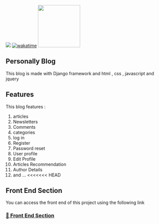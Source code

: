 <img src="https://img.shields.io/badge/Django-092E20?style=default&logo=django&logoColor=white"/> [![wakatime](https://wakatime.com/badge/user/3eaffb46-33fb-4b13-a194-09adc9f8b4c6/project/900cbe9f-7a39-46b3-94b9-506a6c10ee1d.svg)](https://wakatime.com/badge/user/3eaffb46-33fb-4b13-a194-09adc9f8b4c6/project/900cbe9f-7a39-46b3-94b9-506a6c10ee1d) <img src="http://ForTheBadge.com/images/badges/made-with-python.svg" width="135px"/>

Personally Blog
----------

This blog is made with Django framework and html , css , javascript and jquery

## Features

This blog features :

1. articles
2. Newsletters
3. Comments
4. categories
5. log in
6. Register
7. Password reset
8. User profile
9. Edit Profile
10. Articles Recommendation
11. Author Details
12. and ...
<<<<<<< HEAD

## Front End Section

You can access the front end of this project using the following link

### [🔗 Front End Section](https://github.com/rzashakeri/blog-front-end)    
